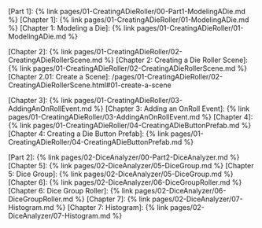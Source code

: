 [Part 1]: {% link pages/01-CreatingADieRoller/00-Part1-ModelingADie.md %}
[Chapter 1]: {% link pages/01-CreatingADieRoller/01-ModelingADie.md %}
[Chapter 1: Modeling a Die]: {% link pages/01-CreatingADieRoller/01-ModelingADie.md %}

[Chapter 2]: {% link pages/01-CreatingADieRoller/02-CreatingADieRollerScene.md %}
[Chapter 2: Creating a Die Roller Scene]: {% link pages/01-CreatingADieRoller/02-CreatingADieRollerScene.md %}
[Chapter 2.01: Create a Scene]: /pages/01-CreatingADieRoller/02-CreatingADieRollerScene.html#01-create-a-scene

[Chapter 3]: {% link pages/01-CreatingADieRoller/03-AddingAnOnRollEvent.md %}
[Chapter 3: Adding an OnRoll Event]: {% link pages/01-CreatingADieRoller/03-AddingAnOnRollEvent.md %}
[Chapter 4]: {% link pages/01-CreatingADieRoller/04-CreatingADieButtonPrefab.md %}
[Chapter 4: Creating a Die Button Prefab]: {% link pages/01-CreatingADieRoller/04-CreatingADieButtonPrefab.md %}

[Part 2]: {% link pages/02-DiceAnalyzer/00-Part2-DiceAnalyzer.md %}
[Chapter 5]: {% link pages/02-DiceAnalyzer/05-DiceGroup.md %}
[Chapter 5: Dice Group]: {% link pages/02-DiceAnalyzer/05-DiceGroup.md %}
[Chapter 6]: {% link pages/02-DiceAnalyzer/06-DiceGroupRoller.md %}
[Chapter 6: Dice Group Roller]: {% link pages/02-DiceAnalyzer/06-DiceGroupRoller.md %}
[Chapter 7]: {% link pages/02-DiceAnalyzer/07-Histogram.md %}
[Chapter 7: Histogram]: {% link pages/02-DiceAnalyzer/07-Histogram.md %}

[Dice Notation]: https://en.wikipedia.org/wiki/Dice_notation
[Expression body definition]: https://learn.microsoft.com/en-us/dotnet/csharp/programming-guide/classes-and-structs/properties#expression-body-definitions
[Histogram]: https://en.wikipedia.org/wiki/Histogram
[Horizontal Layout Group]: https://docs.unity.cn/2021.3/Documentation/Manual/script-HorizontalLayoutGroup.html
[Principle of least privilege]: https://en.wikipedia.org/wiki/Principle_of_least_privilege
